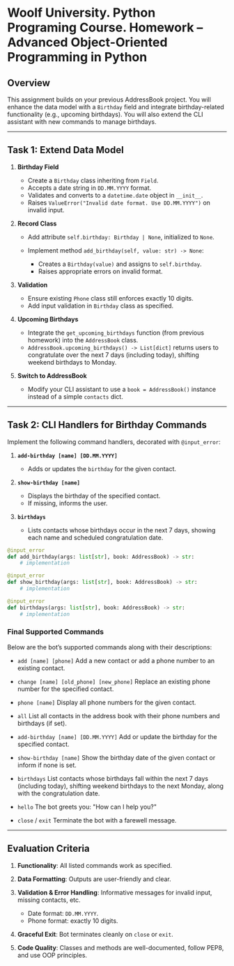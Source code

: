 # Woolf University. Python Programing Course. Homework – Advanced Object-Oriented Programming in Python

## Overview

This assignment builds on your previous AddressBook project. You will enhance the data model with a `Birthday` field and integrate birthday-related functionality (e.g., upcoming birthdays). You will also extend the CLI assistant with new commands to manage birthdays.

---

## Task 1: Extend Data Model

1. **Birthday Field**

   * Create a `Birthday` class inheriting from `Field`.
   * Accepts a date string in `DD.MM.YYYY` format.
   * Validates and converts to a `datetime.date` object in `__init__`.
   * Raises `ValueError("Invalid date format. Use DD.MM.YYYY")` on invalid input.

2. **Record Class**

   * Add attribute `self.birthday: Birthday | None`, initialized to `None`.
   * Implement method `add_birthday(self, value: str) -> None`:

     * Creates a `Birthday(value)` and assigns to `self.birthday`.
     * Raises appropriate errors on invalid format.

3. **Validation**

   * Ensure existing `Phone` class still enforces exactly 10 digits.
   * Add input validation in `Birthday` class as specified.

4. **Upcoming Birthdays**

   * Integrate the `get_upcoming_birthdays` function (from previous homework) into the `AddressBook` class.
   * `AddressBook.upcoming_birthdays() -> List[dict]` returns users to congratulate over the next 7 days (including today), shifting weekend birthdays to Monday.

5. **Switch to AddressBook**

   * Modify your CLI assistant to use a `book = AddressBook()` instance instead of a simple `contacts` dict.

---

## Task 2: CLI Handlers for Birthday Commands

Implement the following command handlers, decorated with `@input_error`:

1. **`add-birthday [name] [DD.MM.YYYY]`**

   * Adds or updates the `birthday` for the given contact.

2. **`show-birthday [name]`**

   * Displays the birthday of the specified contact.
   * If missing, informs the user.

3. **`birthdays`**

   * Lists contacts whose birthdays occur in the next 7 days, showing each name and scheduled congratulation date.

```python
@input_error
def add_birthday(args: list[str], book: AddressBook) -> str:
    # implementation

@input_error
def show_birthday(args: list[str], book: AddressBook) -> str:
    # implementation

@input_error
def birthdays(args: list[str], book: AddressBook) -> str:
    # implementation
```

### Final Supported Commands

Below are the bot’s supported commands along with their descriptions:

* `add [name] [phone]`
  Add a new contact or add a phone number to an existing contact.

* `change [name] [old_phone] [new_phone]`
  Replace an existing phone number for the specified contact.

* `phone [name]`
  Display all phone numbers for the given contact.

* `all`
  List all contacts in the address book with their phone numbers and birthdays (if set).

* `add-birthday [name] [DD.MM.YYYY]`
  Add or update the birthday for the specified contact.

* `show-birthday [name]`
  Show the birthday date of the given contact or inform if none is set.

* `birthdays`
  List contacts whose birthdays fall within the next 7 days (including today), shifting weekend birthdays to the next Monday, along with the congratulation date.

* `hello`
  The bot greets you: "How can I help you?"

* `close` / `exit`
  Terminate the bot with a farewell message.

---

## Evaluation Criteria

1. **Functionality**: All listed commands work as specified.
2. **Data Formatting**: Outputs are user-friendly and clear.
3. **Validation & Error Handling**: Informative messages for invalid input, missing contacts, etc.

   * Date format: `DD.MM.YYYY`.
   * Phone format: exactly 10 digits.
4. **Graceful Exit**: Bot terminates cleanly on `close` or `exit`.
5. **Code Quality**: Classes and methods are well-documented, follow PEP8, and use OOP principles.
